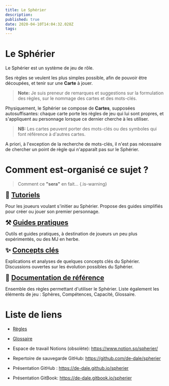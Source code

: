 ```yaml
---
title: Le Sphérier
description: 
published: true
date: 2020-04-10T14:04:32.028Z
tags: 
---
```


# Le Sphérier

Le Sphérier est un système de jeu de rôle.

Ses règles se veulent les plus simples possible, afin de pouvoir être découpées, et tenir sur une **Carte** à jouer.  

> **Note:**
Je suis preneur de remarques et suggestions sur la formulation des règles, sur le nommage des cartes et des mots-clés. 

Physiquement, le Sphérier se compose de **Cartes**,  supposées autosuffisantes: chaque carte porte les règles de jeu qui lui sont propres, et s'appliquent au personnage lorsque ce dernier cherche à les utiliser. 

> **NB:**
Les cartes peuvent porter des mots-clés ou des symboles qui font référence à d'autres cartes. 

A priori, à l'exception de la recherche de mots-clés, il n'est pas nécessaire de chercher un point de règle qui n'apparaît pas sur le Sphérier.

# Comment est-organisé ce sujet ?
> Comment ce **"sera"** en fait...
{.is-warning}
<div class="container">
<div class="row">
<div class="col-6" id="tutorials-start-here">
  
<span style="font-size:1.5em">**🍼 [Tutoriels](tutoriels)**</span>

Pour les joueurs voulant s'initier au Sphérier. Propose des guides simplifiés pour créer ou jouer son premier personnage.
</div>
<div class="col-6" id="how-to">

<span style="font-size:1.5em">**⚒ [Guides pratiques](guides)**</span>

Outils et guides pratiques, à destination de joueurs un peu plus expérimentés, ou des MJ en herbe.
</div>
</div>
  
<div class="row">
<div class="col-6" id="key-topics">
  
<span style="font-size:1.5em">**✨ [Concepts clés](concepts)**</span>

Explications et analyses de quelques concepts clés du Sphérier. Discussions ouvertes sur les évolution possibles du Sphérier.
</div>
<div class="col-6" id="reference">
  
<span style="font-size:1.5em">**📖 [Documentation de référence](référence)**</span>

Ensemble des règles permettant d'utiliser le Sphérier. Liste également les éléments de jeu : Sphères, Compétences, Capacité, Glossaire.
</div>
</div>
</div>

# Liste de liens

- [Règles](référence/core)
- [Glossaire](référence/glossaire)

- Espace de travail Notions (obsolète): https://www.notion.so/spherier/
- Repertoire de sauvegarde GitHub: https://github.com/de-dale/spherier
- Présentation GitHub : https://de-dale.github.io/spherier
- Présentation GitBook:
https://de-dale.gitbook.io/spherier